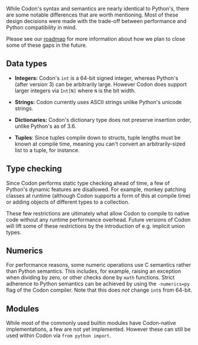 While Codon's syntax and semantics are nearly identical
to Python's, there are some notable differences that are
worth mentioning. Most of these design decisions were made
with the trade-off between performance and Python compatibility
in mind.

Please see our [roadmap](roadmap.md) for more information about
how we plan to close some of these gaps in the future.

## Data types

- **Integers:** Codon's `int` is a 64-bit signed integer,
  whereas Python's (after version 3) can be arbitrarily large.
  However Codon does support larger integers via `Int[N]` where
  `N` is the bit width.

- **Strings:** Codon currently uses ASCII strings unlike
  Python's unicode strings.

- **Dictionaries:** Codon's dictionary type does not preserve
  insertion order, unlike Python's as of 3.6.

- **Tuples**: Since tuples compile down to structs, tuple lengths
  must be known at compile time, meaning you can't convert an
  arbitrarily-sized list to a tuple, for instance.

## Type checking

Since Codon performs static type checking ahead of time, a
few of Python's dynamic features are disallowed. For example,
monkey patching classes at runtime (although Codon supports a
form of this at compile time) or adding objects of different
types to a collection.

These few restrictions are ultimately what allow Codon to
compile to native code without any runtime performance overhead.
Future versions of Codon will lift some of these restrictions
by the introduction of e.g. implicit union types.

## Numerics

For performance reasons, some numeric operations use C semantics
rather than Python semantics. This includes, for example, raising
an exception when dividing by zero, or other checks done by `math`
functions. Strict adherence to Python semantics can be achieved by
using the `-numerics=py` flag of the Codon compiler. Note that this
does *not* change `int`s from 64-bit.

## Modules

While most of the commonly used builtin modules have Codon-native
implementations, a few are not yet implemented. However these can
still be used within Codon via `from python import`.
